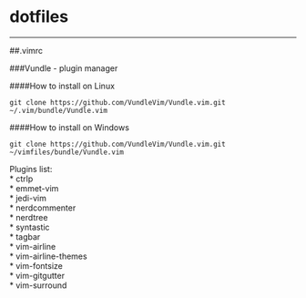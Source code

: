 # dotfiles
----------

##.vimrc

###Vundle - plugin manager

####How to install on Linux
```
git clone https://github.com/VundleVim/Vundle.vim.git ~/.vim/bundle/Vundle.vim
```

####How to install on Windows
```
git clone https://github.com/VundleVim/Vundle.vim.git ~/vimfiles/bundle/Vundle.vim
```

Plugins list:  
    * ctrlp  
    * emmet-vim   
    * jedi-vim   
    * nerdcommenter   
    * nerdtree   
    * syntastic   
    * tagbar   
    * vim-airline   
    * vim-airline-themes   
    * vim-fontsize   
    * vim-gitgutter   
    * vim-surround   
